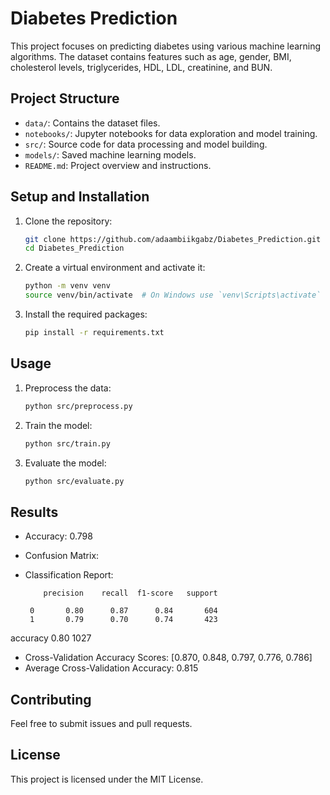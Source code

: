 # Diabetes Prediction

This project focuses on predicting diabetes using various machine learning algorithms. The dataset contains features such as age, gender, BMI, cholesterol levels, triglycerides, HDL, LDL, creatinine, and BUN.

## Project Structure
- `data/`: Contains the dataset files.
- `notebooks/`: Jupyter notebooks for data exploration and model training.
- `src/`: Source code for data processing and model building.
- `models/`: Saved machine learning models.
- `README.md`: Project overview and instructions.

## Setup and Installation
1. Clone the repository:
    ```bash
    git clone https://github.com/adaambiikgabz/Diabetes_Prediction.git
    cd Diabetes_Prediction
    ```
2. Create a virtual environment and activate it:
    ```bash
    python -m venv venv
    source venv/bin/activate  # On Windows use `venv\Scripts\activate`
    ```
3. Install the required packages:
    ```bash
    pip install -r requirements.txt
    ```

## Usage
1. Preprocess the data:
    ```bash
    python src/preprocess.py
    ```
2. Train the model:
    ```bash
    python src/train.py
    ```
3. Evaluate the model:
    ```bash
    python src/evaluate.py
    ```

## Results
- Accuracy: 0.798
- Confusion Matrix: 
- Classification Report:

          precision    recall  f1-score   support

       0       0.80      0.87      0.84       604
       1       0.79      0.70      0.74       423

accuracy                           0.80      1027


- Cross-Validation Accuracy Scores: [0.870, 0.848, 0.797, 0.776, 0.786]
- Average Cross-Validation Accuracy: 0.815

## Contributing
Feel free to submit issues and pull requests.

## License
This project is licensed under the MIT License.
